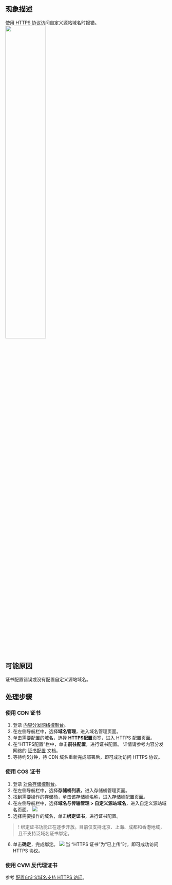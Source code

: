 ## 现象描述

使用 HTTPS 协议访问自定义源站域名时报错。
<img src="https://main.qcloudimg.com/raw/210dc87de0dc28eac8460114c642daef.png" style="width: 50%"></img>

## 可能原因

证书配置错误或没有配置自定义源站域名。

## 处理步骤

### 使用 CDN 证书

1. 登录 [内容分发网络控制台](https://console.cloud.tencent.com/cdn)。
2. 在左侧导航栏中，选择**域名管理**，进入域名管理页面。
3. 单击需要配置的域名，选择 **HTTPS配置**页签，进入 HTTPS 配置页面。
4. 在“HTTPS配置”栏中，单击**前往配置**，进行证书配置。
详情请参考内容分发网络的 [证书配置](https://cloud.tencent.com/document/product/228/41687#.E8.AF.81.E4.B9.A6.E9.85.8D.E7.BD.AE) 文档。
5. 等待约5分钟，待 CDN 域名重新完成部署后，即可成功访问 HTTPS 协议。


### 使用 COS 证书 

1. 登录 [对象存储控制台](https://console.cloud.tencent.com/cos5)。
2. 在左侧导航栏中，选择**存储桶列表**，进入存储桶管理页面。
3. 找到需要操作的存储桶，单击该存储桶名称，进入存储桶配置页面。
4. 在左侧导航栏中，选择**域名与传输管理 > 自定义源站域名**，进入自定义源站域名页面。
![](https://main.qcloudimg.com/raw/6e4039c5d208f4e49bd1623102fc3198.png)
5. 选择需要操作的域名，单击**绑定证书**，进行证书配置。
>! 绑定证书功能正在逐步开放。目前仅支持北京、上海、成都和香港地域，且不支持泛域名证书绑定。
>
6. 单击**确定**，完成绑定。
![](https://main.qcloudimg.com/raw/c81fbfa5878fc57b5a29c8fb6eec6082.png)
当 “HTTPS 证书”为“已上传”时，即可成功访问 HTTPS 协议。

### 使用 CVM 反代理证书 

参考 [配置自定义域名支持 HTTPS 访问](https://cloud.tencent.com/document/product/436/11142)。


